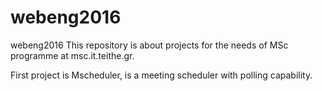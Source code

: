 # webeng2016
webeng2016
This repository is about projects for the needs of MSc programme at msc.it.teithe.gr.

First project is Mscheduler, is a meeting scheduler with polling capability.
